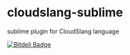 cloudslang-sublime
=============

sublime plugin for CloudSlang language


[![Bitdeli Badge](https://d2weczhvl823v0.cloudfront.net/orius123/slang-sublime/trend.png)](https://bitdeli.com/free "Bitdeli Badge")

